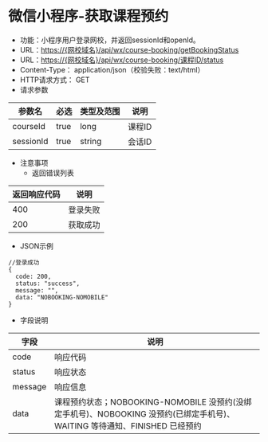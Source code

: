 # 微信小程序-获取课程预约

* 功能：小程序用户登录网校，并返回sessionId和openId。
* URL：[https://{网校域名}/api/wx/course-booking/getBookingStatus](https://{网校域名}/api/wx/course-booking/getBookingStatus)
* URL：[https://{网校域名}/api/wx/course-booking/课程ID/status](https://{网校域名}/api/wx/course-booking/课程ID/status)
* Content-Type： application/json（校验失败：text/html）
* HTTP请求方式： GET
* 请求参数

| 参数名 | 必选 | 类型及范围 | 说明 |
| --- | --- | --- | --- |
| courseId | true | long | 课程ID |
| sessionId | true | string | 会话ID |

* 注意事项
  * 返回错误列表

| 返回响应代码 | 说明 |
| --- | --- |
| 400 | 登录失败 |
| 200 | 获取成功 |

* JSON示例

```
//登录成功
{
  code: 200,
  status: "success",
  message: "",
  data: "NOBOOKING-NOMOBILE"
}
```

* 字段说明

| 字段 | 说明 |
| --- | --- |
| code | 响应代码 |
| status | 响应状态 |
| message | 响应信息 |
| data | 课程预约状态；NOBOOKING-NOMOBILE 没预约(没绑定手机号)、NOBOOKING 没预约(已绑定手机号)、WAITING 等待通知、FINISHED 已经预约 |

